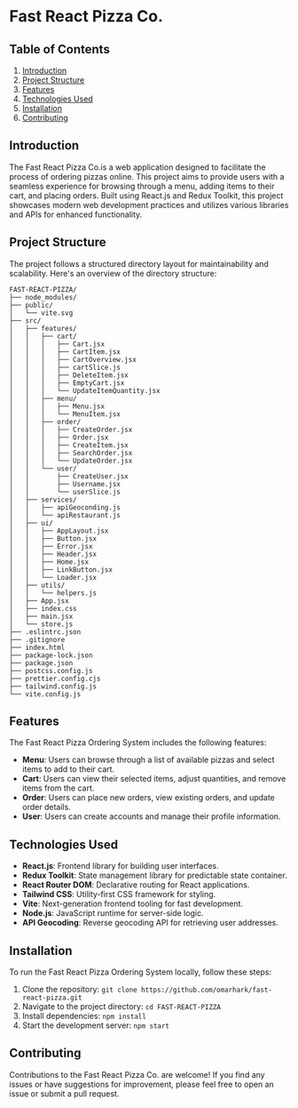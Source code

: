 # Fast React Pizza Co.

## Table of Contents

1. [Introduction](#introduction)
2. [Project Structure](#project-structure)
3. [Features](#features)
4. [Technologies Used](#technologies-used)
5. [Installation](#installation)
6. [Contributing](#contributing)

## Introduction

The Fast React Pizza Co.is a web application designed to facilitate the process of ordering pizzas online. This project aims to provide users with a seamless experience for browsing through a menu, adding items to their cart, and placing orders. Built using React.js and Redux Toolkit, this project showcases modern web development practices and utilizes various libraries and APIs for enhanced functionality.

## Project Structure

The project follows a structured directory layout for maintainability and scalability. Here's an overview of the directory structure:

```
FAST-REACT-PIZZA/
├── node_modules/
├── public/
│   └── vite.svg
├── src/
│   ├── features/
│   │   ├── cart/
│   │   │   ├── Cart.jsx
│   │   │   ├── CartItem.jsx
│   │   │   ├── CartOverview.jsx
│   │   │   ├── cartSlice.js
│   │   │   ├── DeleteItem.jsx
│   │   │   ├── EmptyCart.jsx
│   │   │   └── UpdateItemQuantity.jsx
│   │   ├── menu/
│   │   │   ├── Menu.jsx
│   │   │   └── MenuItem.jsx
│   │   ├── order/
│   │   │   ├── CreateOrder.jsx
│   │   │   ├── Order.jsx
│   │   │   ├── CreateItem.jsx
│   │   │   ├── SearchOrder.jsx
│   │   │   └── UpdateOrder.jsx
│   │   └── user/
│   │       ├── CreateUser.jsx
│   │       ├── Username.jsx
│   │       └── userSlice.js
│   ├── services/
│   │   ├── apiGeoconding.js
│   │   └── apiRestaurant.js
│   ├── ui/
│   │   ├── AppLayout.jsx
│   │   ├── Button.jsx
│   │   ├── Error.jsx
│   │   ├── Header.jsx
│   │   ├── Home.jsx
│   │   ├── LinkButton.jsx
│   │   └── Loader.jsx
│   ├── utils/
│   │   └── helpers.js
│   ├── App.jsx
│   ├── index.css
│   ├── main.jsx
│   └── store.js
├── .eslintrc.json
├── .gitignore
├── index.html
├── package-lock.json
├── package.json
├── postcss.config.js
├── prettier.config.cjs
├── tailwind.config.js
└── vite.config.js
```

## Features

The Fast React Pizza Ordering System includes the following features:

- **Menu**: Users can browse through a list of available pizzas and select items to add to their cart.
- **Cart**: Users can view their selected items, adjust quantities, and remove items from the cart.
- **Order**: Users can place new orders, view existing orders, and update order details.
- **User**: Users can create accounts and manage their profile information.

## Technologies Used

- **React.js**: Frontend library for building user interfaces.
- **Redux Toolkit**: State management library for predictable state container.
- **React Router DOM**: Declarative routing for React applications.
- **Tailwind CSS**: Utility-first CSS framework for styling.
- **Vite**: Next-generation frontend tooling for fast development.
- **Node.js**: JavaScript runtime for server-side logic.
- **API Geocoding**: Reverse geocoding API for retrieving user addresses.

## Installation

To run the Fast React Pizza Ordering System locally, follow these steps:

1. Clone the repository: `git clone https://github.com/omarhark/fast-react-pizza.git`
2. Navigate to the project directory: `cd FAST-REACT-PIZZA`
3. Install dependencies: `npm install`
4. Start the development server: `npm start`


## Contributing

Contributions to the Fast React Pizza Co. are welcome! If you find any issues or have suggestions for improvement, please feel free to open an issue or submit a pull request.
